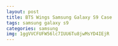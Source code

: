 ```yaml
---
layout: post
title: BTS Wings Samsung Galaxy S9 Case
tags: samsung galaxy s9
categories: samsung
img: 1ggVVCFUFW56lc7IUU6Tu8jwMsYD4IEjR
---
```

